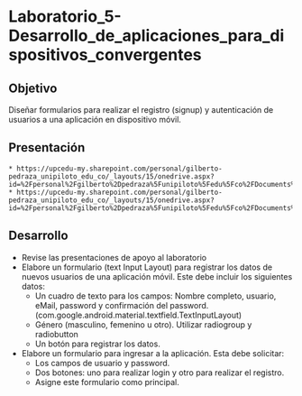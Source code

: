 # Laboratorio_5-Desarrollo_de_aplicaciones_para_dispositivos_convergentes

## Objetivo

Diseñar formularios para realizar el registro (signup) y autenticación de usuarios a una aplicación en dispositivo móvil.

## Presentación

    * https://upcedu-my.sharepoint.com/personal/gilberto-pedraza_unipiloto_edu_co/_layouts/15/onedrive.aspx?id=%2Fpersonal%2Fgilberto%2Dpedraza%5Funipiloto%5Fedu%5Fco%2FDocuments%2FCursos%2FMoodle%2FDesarrollo%2Daplicaciones%2Dconvergentes%2F03%20Ambiente%20de%20desarrollo%20convergente%2F01%20Android%20Studio%2Fpresentaciones%2FConvergentes%2Dandroid%2Dcomponents%2DLogin%2Epdf&parent=%2Fpersonal%2Fgilberto%2Dpedraza%5Funipiloto%5Fedu%5Fco%2FDocuments%2FCursos%2FMoodle%2FDesarrollo%2Daplicaciones%2Dconvergentes%2F03%20Ambiente%20de%20desarrollo%20convergente%2F01%20Android%20Studio%2Fpresentaciones&originalPath=aHR0cHM6Ly91cGNlZHUtbXkuc2hhcmVwb2ludC5jb20vOmI6L2cvcGVyc29uYWwvZ2lsYmVydG8tcGVkcmF6YV91bmlwaWxvdG9fZWR1X2NvL0VXRERpd0V5bTRCUHFjQTJaRkd3TmY4QmRjUjQ2cDZicXR1MDdwbFpGYUI2ZXc_cnRpbWU9dHRIT180akEyRWc
    * https://upcedu-my.sharepoint.com/personal/gilberto-pedraza_unipiloto_edu_co/_layouts/15/onedrive.aspx?id=%2Fpersonal%2Fgilberto%2Dpedraza%5Funipiloto%5Fedu%5Fco%2FDocuments%2FCursos%2FMoodle%2FDesarrollo%2Daplicaciones%2Dconvergentes%2F03%20Ambiente%20de%20desarrollo%20convergente%2F01%20Android%20Studio%2Fpresentaciones%2FConvergentes%2Dlab%2DSignup%20Login%20Forms%2Epdf&parent=%2Fpersonal%2Fgilberto%2Dpedraza%5Funipiloto%5Fedu%5Fco%2FDocuments%2FCursos%2FMoodle%2FDesarrollo%2Daplicaciones%2Dconvergentes%2F03%20Ambiente%20de%20desarrollo%20convergente%2F01%20Android%20Studio%2Fpresentaciones&originalPath=aHR0cHM6Ly91cGNlZHUtbXkuc2hhcmVwb2ludC5jb20vOmI6L2cvcGVyc29uYWwvZ2lsYmVydG8tcGVkcmF6YV91bmlwaWxvdG9fZWR1X2NvL0VmaTFETnBvdjFSR3FXVUlUeFZuNEZRQnVOazNSVTVoSEdRZzA4MXMzVml3REE_cnRpbWU9RzE0Y0FJbkEyRWc

## Desarrollo

   * Revise las presentaciones de apoyo al laboratorio
   * Elabore un formulario (text Input Layout) para registrar los datos de nuevos usuarios de una aplicación móvil. Este debe incluir los siguientes datos:
       * Un cuadro de texto para los campos: Nombre completo, usuario, eMail, password y confirmación del password. (com.google.android.material.textfield.TextInputLayout)
       * Género (masculino, femenino u otro). Utilizar radiogroup y radiobutton
       * Un botón para registrar los datos.
   * Elabore un formulario para ingresar a la aplicación. Esta debe solicitar:
       * Los campos de usuario y password.
       * Dos botones: uno para realizar login y otro para realizar el registro.
       * Asigne este formulario como principal.
